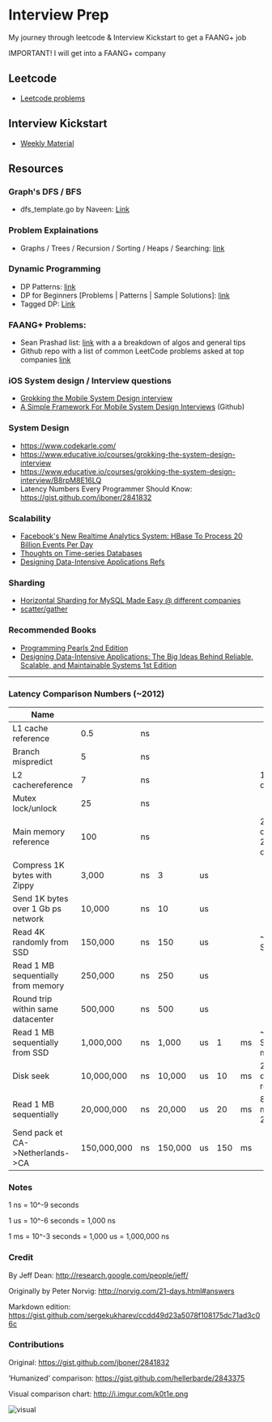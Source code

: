 # Interview Prep

My journey through leetcode & Interview Kickstart to get a FAANG+ job

IMPORTANT! I will get into a FAANG+ company

## Leetcode

- [Leetcode problems](<./Leetcode>)

## Interview Kickstart

- [Weekly Material](<./{ik} UpLevel>)

## Resources

### Graph's DFS / BFS

- dfs_template.go by Naveen: [Link](https://gist.github.com/vnaveen9296/f533ceed063d2893095b09bb8a4d1d87)

### Problem Explainations

- Graphs / Trees / Recursion / Sorting / Heaps / Searching: [link](https://zunayed.dev)

### Dynamic Programming

- DP Patterns: [link](https://leetcode.com/discuss/general-discussion/458695/dynamic-programming-patterns)
- DP for Beginners [Problems | Patterns | Sample Solutions]: [link](https://leetcode.com/discuss/study-guide/662866/DP-for-Beginners-Problems-or-Patterns-or-Sample-Solutions)
- Tagged DP: [Link](https://leetcode.com/tag/dynamic-programming/)

### FAANG+ Problems:

- Sean Prashad list: [link](https://leetcode.com/discuss/general-discussion/458695/dynamic-programming-patterns) with a a breakdown of algos and general tips
- Github repo with a list of common LeetCode problems asked at top companies [link](https://github.com/hxu296/leetcode-company-wise-problems-2022#airbnb)

### iOS System design / Interview questions

- [Grokking the Mobile System Design interview](https://artem-goncharov.medium.com/grokking-the-mobile-system-design-interview-6a06fa94491b)
- [A Simple Framework For Mobile System Design Interviews](https://github.com/weeeBox/mobile-system-design) (Github)

### System Design

- https://www.codekarle.com/ 
- https://www.educative.io/courses/grokking-the-system-design-interview
- https://www.educative.io/courses/grokking-the-system-design-interview/B8rpM8E16LQ
- Latency Numbers Every Programmer Should Know: https://gist.github.com/jboner/2841832

### Scalability

- [Facebook's New Realtime Analytics System: HBase To Process 20 Billion Events Per Day](http://highscalability.com/blog/2011/3/22/facebooks-new-realtime-analytics-system-hbase-to-process-20.html)
- [Thoughts on Time-series Databases](http://jmoiron.net/blog/thoughts-on-timeseries-databases)
- [Designing Data-Intensive Applications Refs](https://github.com/ept/ddia-references)

### Sharding 

- [Horizontal Sharding for MySQL Made Easy @ different companies](https://planetscale.com/blog/horizontal-sharding-for-mysql-made-easy)
- [scatter/gather](https://www.oreilly.com/library/view/designing-distributed-systems/9781491983638/ch07.html)

### Recommended Books

- [Programming Pearls 2nd Edition](https://www.amazon.com/Programming-Pearls-2nd-Jon-Bentley/dp/0201657880)
- [Designing Data-Intensive Applications: The Big Ideas Behind Reliable, Scalable, and Maintainable Systems 1st Edition](https://www.amazon.com/Designing-Data-Intensive-Applications-Reliable-Maintainable/dp/1449373321)



---



### Latency Comparison Numbers (~2012)

| **Name**                           |             |    |         |    |     |    |                             |
| ---                                | ---         | --- | ---    | --- | --- | --- | ---                       |
| L1 cache reference                 | 0.5         | ns |         |    |     |    |                             |
| Branch mispredict                  | 5           | ns |         |    |     |    |                             |
| L2 cachereference                  | 7           | ns |         |    |     |    | 14x L1 cache                |
| Mutex lock/unlock                  | 25          | ns |         |    |     |    |                             |
| Main memory reference              | 100         | ns |         |    |     |    | 20x L2 cache, 200x L1 cache |
| Compress 1K bytes with Zippy       | 3,000       | ns | 3       | us |     |    |                             |
| Send 1K bytes over 1 Gb ps network | 10,000      | ns | 10      | us |     |    |                             |
| Read 4K randomly from SSD          | 150,000     | ns | 150     | us |     |    | ~1GB/sec SSD                |
| Read 1 MB sequentially from memory | 250,000     | ns | 250     | us |     |    |                             |
| Round trip within same datacenter  | 500,000     | ns | 500     | us |     |    |                             |
| Read 1 MB sequentially from SSD    | 1,000,000   | ns | 1,000   | us | 1   | ms | ~1GB/sec SSD, 4X memory     |
| Disk seek                          | 10,000,000  | ns | 10,000  | us | 10  | ms | 20x datacenter roundtrip    |
| Read 1 MB sequentially             | 20,000,000  | ns | 20,000  | us | 20  | ms | 80x memory, 20X SSD         |
| Send pack et CA->Netherlands->CA   | 150,000,000 | ns | 150,000 | us | 150 | ms |                             |


### Notes

1 ns = 10^-9 seconds

1 us = 10^-6 seconds = 1,000 ns

1 ms = 10^-3 seconds = 1,000 us = 1,000,000 ns

### Credit

By Jeff Dean:               http://research.google.com/people/jeff/

Originally by Peter Norvig: http://norvig.com/21-days.html#answers

Markdown edition: https://gist.github.com/sergekukharev/ccdd49d23a5078f108175dc71ad3c06c

### Contributions

Original: https://gist.github.com/jboner/2841832

‘Humanized’ comparison:  https://gist.github.com/hellerbarde/2843375

Visual comparison chart: http://i.imgur.com/k0t1e.png

![visual](http://i.imgur.com/k0t1e.png)